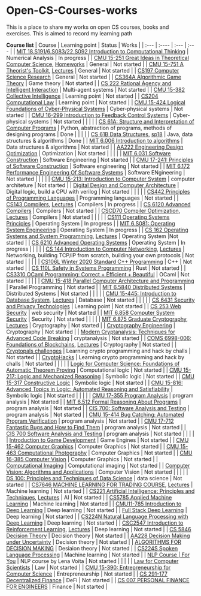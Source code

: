 # Open-CS-Courses-works
This is a place to share my works on open CS courses, books and exercises. This is aimed to record my learning path

**Course list**
| Course      | Learning point | Status     | Works	|
| :---        | :----          | :---       | :---	|
| [MIT 18.S191/6.S083/22.S092 Introduction to Computational Thinking](https://computationalthinking.mit.edu/Fall22/)        | Numerical Analysis          | In progress       |
| [CMU 15-251 Great Ideas in Theoretical Computer Science](https://www.cs251.com/index.html), [Homeworks](http://www.cs.cmu.edu/~15251/schedule.html)	| General	| Not started	|
| [CMU 15-751 A Theorist's Toolkit](https://www.cs.cmu.edu/~15751/), [Lectures](https://www.youtube.com/playlist?list=PLm3J0oaFux3ZYpFLwwrlv_EHH9wtH6pnX)	| General	| Not started	|
| [CS197 Computer Science Research](https://web.stanford.edu/class/cs197/)	| General	| Not started	|
| [CS364A Algorithmic Game Theory](https://timroughgarden.org/f13/f13.html)	| Game theory	| Not started	|
| [CS 222 Rational Agency and Intelligent Interaction](https://web.stanford.edu/class/cs222/)	| Multi-agent systems	| Not started	|
| [CMU 15-382 Collective Intelligence](https://web2.qatar.cmu.edu/~gdicaro/15382/#overview)	| Learning point	| Not started	|
| [CS204 Computational Law](http://complaw.stanford.edu/public/index.php)	| Learning point	| Not started	|
| [CMU 15-424 Logical Foundations of Cyber-Physical Systems](https://lfcps.org/course/lfcps.html)	| Cyber-physical systems	| Not started	|
| [CMU 16-299 Introduction to Feedback Control Systems](http://www.cs.cmu.edu/~cga/controls-intro/)	| Cyber-physical systems	| Not started	|
| | |
| [CS 61A: Structure and Interpretation of Computer Programs](https://inst.eecs.berkeley.edu/~cs61a/su20/)      | Python, abstraction of programs, methods of designing programs      | Done   |
| | |
| [CS 61B Data Structures](https://sp21.datastructur.es/), [sp18](https://sp18.datastructur.es/index.html)      | Java, data structures & algorithms | Done     |
| [MIT 6.006 Introduction to algorithms](https://ocw.mit.edu/courses/6-006-introduction-to-algorithms-spring-2020/)      | Data structures & algorithms | Not started     |
| [AA222 Engineering Design Optimization](https://aa222.stanford.edu/)      | Optimization | Not started     |
| | |
| [MIT 6.031 Software Construction](https://web.mit.edu/6.031/www/sp22/)      | Software Engineering | Not started     |
| [CMU 17-241: Principles of Software Construction](https://www.cs.cmu.edu/~charlie/courses/17-214/2021-spring/index.html)	| Software engineering	| Not started	|
| [MIT 6.172 Performance Engineering Of Software Systems](https://ocw.mit.edu/courses/6-172-performance-engineering-of-software-systems-fall-2018/)      | Software ENgineering | Not started     |
| | |
| [CMU 15-213: Introduction to Computer System](http://csapp.cs.cmu.edu/)      | computer architeture | Not started     |
| [Digital Design and Computer Architecture](https://www.amazon.com/Digital-Design-Computer-Architecture-Harris/dp/0123944244)	|	Digital logic, build a CPU with verilog	|	Not started	|
| | |
| [CS442 Principles of Programming Languages](https://student.cs.uwaterloo.ca/~cs442)      | Programming languages | Not started     |
| [CS143 Compilers](http://web.stanford.edu/class/cs143/), [Lectures](https://www.youtube.com/playlist?list=PLEAYkSg4uSQ3yc_zf_f1GOxl5CZo0LVBb)      | Compilers | In progress     |
| [CS 6120 Advanced Compilers](https://www.cs.cornell.edu/courses/cs6120/2022sp/)	| Compilers	| Not started	|
| [CSCD70 Compiler Optimization](https://web.archive.org/web/20210306175518/https://uoft-ecosystem.github.io/CSCD70/index.html), [Lectures](https://www.youtube.com/watch?v=S_OeRTePeXg&list=PL0qj8UdnOw30ZGMcM6DwvM1J2tttyy_D6)	| Compilers	| Not started	|
| | |
| [CS111 Operating Systems Principles](https://web.stanford.edu/class/archive/cs/cs111/cs111.1234/)      | Operating System | In progress     |
| [MIT 6.S081: Operating System Engineering](https://pdos.csail.mit.edu/6.828/2021/schedule.html)      | Operating System | In progress     |
| [CS 162 Operating Systems and System Programming](https://inst.eecs.berkeley.edu/~cs162/sp20/), [Lectures](https://www.youtube.com/@johnkubiatowicz3737/playlists)      | Operating System |Not started     |
| [CS 6210 Advanced Operating Systems](https://www.udacity.com/course/advanced-operating-systems--ud189)      | Operating System | In progress     |
| | |
| [CS 144 Introduction to Computer Networking](https://cs144.github.io/), [Lectures](https://www.youtube.com/watch?v=qAFI-2I7wPE&list=PLoCMsyE1cvdWKsLVyf6cPwCLDIZnOj0NS)      | Networking, building TCP/IP from scratch, building your own protocols | Not started     |
| | |
| [CS106L Winter 2020 Standard C++ Programming](https://web.stanford.edu/class/archive/cs/cs106l/cs106l.1204/index.html)	|	C++	|	Not started	|
| [CS 110L Safety in Systems Programming](https://reberhardt.com/cs110l/spring-2020/)        | Rust          | Not started       |
| [CS3310 OCaml Programming: Correct + Efficient + Beautiful](https://cs3110.github.io/textbook/cover.html)        | OCaml          | Not started       |
| | |
| [CMU 15-418 Parallel Computer Architecture and Programming](https://www.cs.cmu.edu/afs/cs/academic/class/15418-f18/www/index.html)      | Parallel Programming | Not started     |
| [MIT 6.5840 Distributed Systems](https://pdos.csail.mit.edu/6.824/)      | Distributed Systems | Not started     |
| | |
| [CMU 15-445: Introduction to Database System](https://15445.courses.cs.cmu.edu/fall2021/), [Lectures](https://www.youtube.com/playlist?list=PLSE8ODhjZXjZaHA6QcxDfJ0SIWBzQFKEG)      | Database | Not started     |
| | |
| [CS 6431 Security and Privacy Technologies](https://www.cs.utexas.edu/~shmat/courses/cs6431/)	| Learning point	| Not started	|
| [CS 253 Web Security](https://web.stanford.edu/class/cs253/)	|	web security	|	Not started	|
| [MIT 6.858 Computer System Security](http://css.csail.mit.edu/6.858/2022/)      | Security | Not started     |
| | |
| [MIT 6.875 Graduate Cryptography](https://inst.eecs.berkeley.edu/~cs276/fa20/), [Lectures](https://www.youtube.com/watch?v=jDsfV2ohFPs&list=PL6ogFv-ieghe8MOIcpD6UDtdK-UMHG8oH)	| Cryptography	| Not started	|
| [Cryptography Engineering](https://www.amazon.com/Cryptography-Engineering-Principles-Practical-Applications/dp/0470474246)	| Cryptography	| Not started	|
| [Modern Cryptanalysis: Techniques for Advanced Code Breaking](https://www.amazon.com/Modern-Cryptanalysis-Techniques-Advanced-Breaking/dp/047013593X)	|	cryptanalysis	|	Not started	|
| [COMS 6998-006: Foundations of Blockchains](https://timroughgarden.github.io/fob21/), [Lectures](https://www.youtube.com/watch?v=KNJGPI0fuFA&list=PLEGCF-WLh2RLOHv_xUGLqRts_9JxrckiA)	| Cryptography	| Not started	|
| [Cryptopals challenges](https://cryptopals.com/)	|	Learning crypto programming and hack by challs	|	Not started	|
| [CryptoHacks](https://cryptohack.org/)	|	Learning crypto programming and hack by challs	|	Not started	|
| | |
| [Logic for Computer Science: Foundations of Automatic Theorem Proving](https://www.cis.upenn.edu/~jean/gbooks/logic.html)	|	Computational logic	|	Not started	|
| [CMU 15-217: Logic and Mechanized Reasoning](http://www.cs.cmu.edu/~mheule/15217-f22/index.html)	| Symbolic logic	| Not started	|
| [CMU 15-317 Constructive Logic](http://www.cs.cmu.edu/~crary/317-f18/schedule.html)	| Symbolic logic	| Not started	|
| [CMU 15-816: Advanced Topics in Logic: Automated Reasoning and Satisfiability](http://www.cs.cmu.edu/~mheule/15816-f22/schedule.html)	| Symbolic logic	| Not started	|
| | |
| [CMU 17-355 Program Analysis](https://cmu-program-analysis.github.io/2023/index.html)      | program analysis | Not started     |
| [MIT 6.512 Formal Reasoning About Programs](https://frap.csail.mit.edu/main)      | program analysis | Not started     |
| [CIS 700: Software Analysis and Testing](https://www.cis.upenn.edu/~mhnaik/edu/cis700/index.html#reading)      | program analysis | Not started     |
| [CMU 15-414 Bug Catching: Automated Program Verification](https://www.cs.cmu.edu/~15414/s22/index.html)	| program analysis	| Not started	|
| [CMU 17-712 Fantastic Bugs and How to Find Them](https://cmu-fantastic-bugs.github.io/)	| program analysis	| Not started	|
| [CIS 700 Software Analysis and Testing](https://www.cis.upenn.edu/~mhnaik/edu/cis700/index.html#reading)	| program analysis	| Not started	|
| | |
| [Introduction to Game Development](https://www.amazon.com/Introduction-Development-Second-Steve-Rabin/dp/1584506792)	| Game Engines | Not started	|
| [CMU 15-462 Computer Graphics](http://15462.courses.cs.cmu.edu/fall2021/)	| Computer Graphics | Not started	|
| [CMU 15-463 Computational Photography](http://graphics.cs.cmu.edu/courses/15-463/)	| Computer Graphics | Not started	|
| [CMU 16-385 Computer Vision](http://www.cs.cmu.edu/~16385/)	| Computer Graphics | Not started	|
| [Computational Imaging](https://imagingtext.github.io/)	|	Computational imaging	|	Not started       |
| [Computer Vision: Algorithms and Applications](http://szeliski.org/Book/)	|	Computer Vision	|	Not started       |
| | |
| [DS 100: Principles and Techniques of Data Science](https://ds100.org/fa21/)	| data science | Not started	|
| [CS7646 MACHINE LEARNING FOR TRADING COURSE](https://lucylabs.gatech.edu/ml4t/), [Lectures](https://www.udacity.com/course/machine-learning-for-trading--ud501) | Machine learning | Not started	|
| [CS221 Artificial Intelligence: Principles and Techniques](https://stanford-cs221.github.io/autumn2021/), [Lectures](https://www.youtube.com/watch?v=ZiwogMtbjr4&list=PLoROMvodv4rOca_Ovz1DvdtWuz8BfSWL2)	| AI	| Not started	|
| [CS5785 Applied Machine Learning](https://cornelltech.github.io/cs5785-fall-2019/index.html)	| Machine learning	| Not started	|
| [CMU11-785 Introduction to Deep Learning](https://deeplearning.cs.cmu.edu/S23/index.html)	| Deep learning	| Not started	|
| [Full Stack Deep Learning](https://fullstackdeeplearning.com/)	| Deep learning	| Not started	|
| [CS224N Natural Language Processing with Deep Learning](http://web.stanford.edu/class/cs224n/)	| Deep learning	| Not started	|
| [CSC2547 Introduction to Reinforcement Learning](https://amfarahmand.github.io/IntroRL/), [Lectures](https://www.youtube.com/playlist?list=PLCveiXxL2xNbiDq51a8iJwPRq2aO0ykrq)	| Deep learning	| Not started	|
| [CS 5846 Decision Theory](https://www.cs.cornell.edu/courses/cs5846/2021sp/)	| Decision theory	| Not started	|
| [AA228 Decision Making under Uncertainty](https://aa228.stanford.edu/)	| Decision theory	| Not started	|
| [ALGORITHMS FOR DECISION MAKING](https://algorithmsbook.com/#)	|	Desiaion theory	|	Not started   |
| [CS224S Spoken Language Processing](http://web.stanford.edu/class/cs224s/)	| Machine learning	| Not started	|
| [NLP Course \| For You](https://lena-voita.github.io/nlp_course.html)	|	NLP course by Lena Voita	|	Not started	|
| | |
| [Law for Computer Scientists](https://lawforcomputerscientists.pubpub.org/)	| Law	| Not started	|
| [CMU 15-390: Entrepreneurship for Computer Science](https://web2.qatar.cmu.edu/~mhhammou/15390-s20/index.html)	| Entrepreneurship	| Not started	|
| [CS 291-177 Decentralized Finance](https://rdi.berkeley.edu/berkeley-defi/f22)	| DeFi	| Not started	|
| [CS 007 PERSONAL FINANCE FOR ENGINEERS](https://cs007.blog/)	| Finance	| Not started	|
